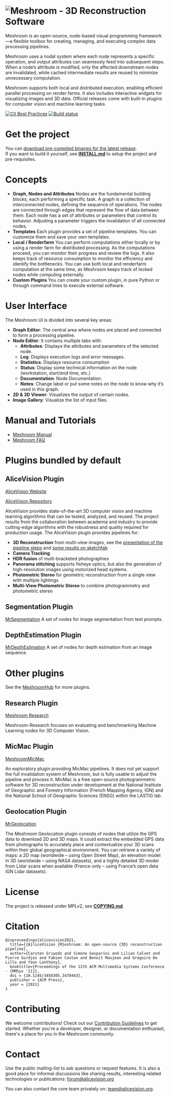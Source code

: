 # ![Meshroom - 3D Reconstruction Software](/docs/logo/banner-meshroom.png)

Meshroom is an open-source, node-based visual programming framework—a flexible toolbox for creating, managing, and executing complex data processing pipelines.

Meshroom uses a nodal system where each node represents a specific operation, and output attributes can seamlessly feed into subsequent steps. When a node’s attribute is modified, only the affected downstream nodes are invalidated, while cached intermediate results are reused to minimize unnecessary computation.

Meshroom supports both local and distributed execution, enabling efficient parallel processing on render farms.
It also includes interactive widgets for visualizing images and 3D data. Official releases come with built-in plugins for computer vision and machine learning tasks.

[![CII Best Practices](https://bestpractices.coreinfrastructure.org/projects/2997/badge)](https://bestpractices.coreinfrastructure.org/projects/2997)
[![Build status](https://github.com/alicevision/Meshroom/actions/workflows/continuous-integration.yml/badge.svg?branch=develop)](https://github.com/alicevision/Meshroom/actions/workflows/continuous-integration.yml)

# Get the project

You can [download pre-compiled binaries for the latest release](https://github.com/alicevision/meshroom/releases).  
If you want to build it yourself, see [**INSTALL.md**](INSTALL.md) to setup the project and pre-requisites.


# Concepts

- **Graph, Nodes and Attributes**
Nodes are the fundamental building blocks, each performing a specific task. A graph is a collection of interconnected nodes, defining the sequence of operations.  The nodes are connected through edges that represent the flow of data between them. Each node has a set of attributes or parameters that control its behavior. Adjusting a parameter triggers the invalidation of all connected nodes.
- **Templates**
Each plugin provides a set of pipeline templates. You can customize them and save your own templates.
- **Local / Renderfarm**
You can perform computations either locally or by using a render farm for distributed processing. As the computations proceed, you can monitor their progress and review the logs. It also keeps track of resource consumption to monitor the efficiency and identify the bottlenecks. You can use both local and renderfarm computation at the same time, as Meshroom keeps track of locked nodes while computing externally.
- **Custom Plugins**
You can create your custom plugin, in pure Python or through command lines to execute external software.


# User Interface

The Meshroom UI is divided into several key areas:
 - **Graph Editor**: The central area where nodes are placed and connected to form a processing pipeline.
 - **Node Editor**: It contains multiple tabs with:
   - **Attributes**: Displays the attributes and parameters of the selected node.
   - **Log**: Displays execution logs and error messages.
   - **Statistics**: Displays resource consumption
   - **Status**: Display some technical information on the node (workstation, start/end time, etc.)
   - **Documentation**: Node Documentation.
   - **Notes**: Change label or put some notes on the node to know why it’s used in this graph.
 - **2D & 3D Viewer**: Visualizes the output of certain nodes.
 - **Image Gallery**: Visualize the list of input files.


# Manual and Tutorials
 - [Meshroom Manual](https://meshroom-manual.readthedocs.io)
 - [Meshroom FAQ](https://github.com/alicevision/meshroom/wiki)


# Plugins bundled by default

## AliceVision Plugin

[AliceVision Website](http://alicevision.org)

[AliceVision Repository](https://github.com/alicevision/AliceVision)

AliceVision provides state-of-the-art 3D computer vision and machine learning algorithms that can be tested, analyzed, and reused.
The project results from the collaboration between academia and industry to provide cutting-edge algorithms with the robustness and quality required for production usage.
The AliceVision plugin provides pipelines for:
 - **3D Reconstruction** from multi-view images, see the [presentation of the pipeline steps](http://alicevision.github.io/#photogrammetry) and [some results on sketchfab](http://sketchfab.com/AliceVision)
 - **Camera Tracking**
 - **HDR fusion** of multi-bracketed photographies
 - **Panorama stitching** supports fisheye optics, but also the generation of high-resolution images using motorized head systems.
 - **Photometric Stereo** for geometric reconstruction from a single view with multiple lightings
 - **Multi-View Photometric Stereo** to combine photogrammetry and photometric stereo


## Segmentation Plugin
[MrSegmentation](https://github.com/meshroomHub/mrSegmentation)
A set of nodes for image segmentation from text prompts.


## DepthEstimation Plugin
[MrDepthEstimation](https://github.com/meshroomHub/mrDepthEstimation)
A set of nodes for depth estimation from an image sequence.


# Other plugins

See the [MeshroomHub](https://github.com/meshroomHub) for more plugins.

## Research Plugin
[Meshroom Research](https://github.com/alicevision/MeshroomResearch)

Meshroom-Research focuses on evaluating and benchmarking Machine Learning nodes for 3D Computer Vision.


## MicMac Plugin
[MeshroomMicMac](https://github.com/alicevision/MeshroomMicMac)

An exploratory plugin providing MicMac pipelines. 
It does not yet support the full invalidation system of Meshroom, but is fully usable to adjust the pipeline and process it.
MicMac is a free open-source photogrammetric software for 3D reconstruction under development at the National Institute of Geographic and Forestry Information (French Mapping Agency, IGN) and the National School of Geographic Sciences (ENSG) within the LASTIG lab.


## Geolocation Plugin
[MrGeolocation](https://github.com/alicevision/mrGeolocation)

The Meshroom Geolocation plugin consists of nodes that utilize the GPS data to download 2D and 3D maps. It could extract the embedded GPS data from photographs to accurately place and contextualize your 3D scans within their global geographical environment.
You can retrieve a variety of maps: a 2D map (worldwide – using Open Street Map), an elevation model in 3D (worldwide – using NASA datasets), and a highly detailed 3D model from Lidar scans when available (France-only – using France’s open data IGN Lidar datasets).


# License
The project is released under MPLv2, see [**COPYING.md**](COPYING.md).


# Citation
  ```
  @inproceedings{alicevision2021,
    title={{A}liceVision {M}eshroom: An open-source {3D} reconstruction pipeline},
    author={Carsten Griwodz and Simone Gasparini and Lilian Calvet and Pierre Gurdjos and Fabien Castan and Benoit Maujean and Gregoire De Lillo and Yann Lanthony},
    booktitle={Proceedings of the 12th ACM Multimedia Systems Conference - {MMSys '21}},
    doi = {10.1145/3458305.3478443},
    publisher = {ACM Press},
    year = {2021}
  }
  ```


# Contributing
We welcome contributions! Check out our [Contribution Guidelines](CONTRIBUTING.md) to get started. Whether you're a developer, designer, or documentation enthusiast, there's a place for you in the Meshroom community.


# Contact

Use the public mailing-list to ask questions or request features. It is also a good place for informal discussions like sharing results, interesting related technologies or publications: [forum@alicevision.org](https://groups.google.com/g/alicevision)

You can also contact the core team privately on: [team@alicevision.org](mailto:team@alicevision.org).

